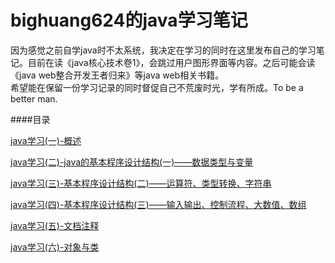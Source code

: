 # bighuang624的java学习笔记

因为感觉之前自学java时不太系统，我决定在学习的同时在这里发布自己的学习笔记。目前在读《java核心技术卷1》，会跳过用户图形界面等内容。之后可能会读《java web整合开发王者归来》等java web相关书籍。        
希望能在保留一份学习记录的同时督促自己不荒废时光，学有所成。To be a better man.

####目录

[java学习(一)-概述](https://github.com/bighuang624/JAVALearningNotes/blob/master/java%E5%AD%A6%E4%B9%A0%EF%BC%88%E4%B8%80%EF%BC%89-%E6%A6%82%E8%BF%B0.md)

[java学习(二)-java的基本程序设计结构(一)——数据类型与变量](https://github.com/bighuang624/JAVALearningNotes/blob/master/java%E5%AD%A6%E4%B9%A0%EF%BC%88%E4%BA%8C%EF%BC%89-java%E7%9A%84%E5%9F%BA%E6%9C%AC%E7%A8%8B%E5%BA%8F%E8%AE%BE%E8%AE%A1%E7%BB%93%E6%9E%84%EF%BC%88%E4%B8%80%EF%BC%89.md)

[java学习(三)-基本程序设计结构(二)——运算符、类型转换、字符串](https://github.com/bighuang624/JAVALearningNotes/blob/master/java%E5%AD%A6%E4%B9%A0%EF%BC%88%E4%B8%89%EF%BC%89-%E5%9F%BA%E6%9C%AC%E7%A8%8B%E5%BA%8F%E8%AE%BE%E8%AE%A1%E7%BB%93%E6%9E%84%EF%BC%88%E4%BA%8C%EF%BC%89%E2%80%94%E2%80%94%E8%BF%90%E7%AE%97%E7%AC%A6%E3%80%81%E7%B1%BB%E5%9E%8B%E8%BD%AC%E6%8D%A2%E3%80%81%E5%AD%97%E7%AC%A6%E4%B8%B2.md)

[java学习(四)-基本程序设计结构(三)——输入输出、控制流程、大数值、数组](https://github.com/bighuang624/JAVALearningNotes/blob/master/java%E5%AD%A6%E4%B9%A0%EF%BC%88%E5%9B%9B%EF%BC%89-%E5%9F%BA%E6%9C%AC%E7%A8%8B%E5%BA%8F%E8%AE%BE%E8%AE%A1%E7%BB%93%E6%9E%84%EF%BC%88%E4%B8%89%EF%BC%89%E2%80%94%E2%80%94%E8%BE%93%E5%85%A5%E8%BE%93%E5%87%BA%E3%80%81%E6%8E%A7%E5%88%B6%E6%B5%81%E7%A8%8B%E3%80%81%E5%A4%A7%E6%95%B0%E5%80%BC%E3%80%81%E6%95%B0%E7%BB%84.md)

[java学习(五)-文档注释](https://github.com/bighuang624/JAVALearningNotes/blob/master/java%E5%AD%A6%E4%B9%A0%EF%BC%88%E4%BA%94%EF%BC%89-%E6%96%87%E6%A1%A3%E6%B3%A8%E9%87%8A.md)

[java学习(六)-对象与类](https://github.com/bighuang624/JAVALearningNotes/blob/master/java%E5%AD%A6%E4%B9%A0%EF%BC%88%E5%85%AD%EF%BC%89-%E5%AF%B9%E8%B1%A1%E4%B8%8E%E7%B1%BB.md)
